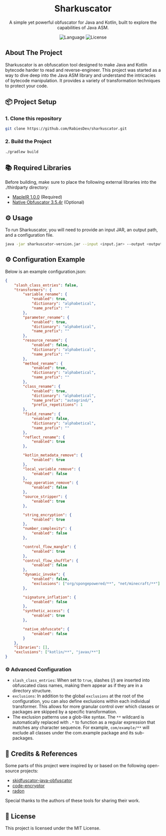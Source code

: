 <h1 align="center">Sharkuscator</h1>
<p align="center">
  A simple yet powerful obfuscator for Java and Kotlin, built to explore the capabilities of Java ASM.
</p>
<p align="center">
  <img alt="Language" src="https://img.shields.io/badge/language-Kotlin-7F52FF.svg?style=flat-square">
  <img alt="License" src="https://img.shields.io/badge/license-MIT-blue.svg?style=flat-square">
</p>

## About The Project

Sharkuscator is an obfuscation tool designed to make Java and Kotlin bytecode harder to read and reverse-engineer. This project was started as a way to dive deep into the Java ASM library and understand the intricacies of bytecode manipulation. It provides a variety of transformation techniques to protect your code.

## 📦 Project Setup

### 1. Clone this repository

```bash
git clone https://github.com/RabiesDev/sharkuscator.git
```

### 2. Build the Project

```bash
./gradlew build
```

## 📚 Required Libraries

Before building, make sure to place the following external libraries into the ./thirdparty directory:

-   [MapleIR 1.0.0](https://github.com/LLVM-but-worse/maple-ir/releases/tag/1.0.0-SNAPSHOT-1) (Required)
-   [Native Obfuscator 3.5.4r](https://github.com/radioegor146/native-obfuscator/releases/tag/3.5.4r) (Optional)

## ⚙️ Usage

To run Sharkuscator, you will need to provide an input JAR, an output path, and a configuration file.

```bash
java -jar sharkuscator-version.jar --input <input.jar> --output <output.jar> --config <configuration.json>
```

## ⚙️ Configuration Example

Below is an example configuration.json:

```json
{
    "slash_class_entries": false,
    "transformers": {
        "variable_rename": {
            "enabled": true,
            "dictionary": "alphabetical",
            "name_prefix": ""
        },
        "parameter_rename": {
            "enabled": true,
            "dictionary": "alphabetical",
            "name_prefix": ""
        },
        "resource_rename": {
            "enabled": false,
            "dictionary": "alphabetical",
            "name_prefix": ""
        },
        "method_rename": {
            "enabled": true,
            "dictionary": "alphabetical",
            "name_prefix": ""
        },
        "class_rename": {
            "enabled": true,
            "dictionary": "alphabetical",
            "name_prefix": "autogrind/",
            "prefix_repetitions": 1
        },
        "field_rename": {
            "enabled": false,
            "dictionary": "alphabetical",
            "name_prefix": ""
        },
        "reflect_rename": {
            "enabled": true
        },

        "kotlin_metadata_remove": {
            "enabled": true
        },
        "local_variable_remove": {
            "enabled": false
        },
        "nop_operation_remove": {
            "enabled": false
        },
        "source_stripper": {
            "enabled": true
        },

        "string_encryption": {
            "enabled": true
        },
        "number_complexity": {
            "enabled": false
        },

        "control_flow_mangle": {
            "enabled": true
        },
        "control_flow_shuffle": {
            "enabled": false
        },
        "dynamic_invoke": {
            "enabled": false,
            "exclusions": ["org/spongepowered/**", "net/minecraft/**"]
        },

        "signature_inflation": {
            "enabled": false
        },
        "synthetic_access": {
            "enabled": true
        },

        "native_obfuscate": {
            "enabled": false
        }
    },
    "libraries": [],
    "exclusions": ["kotlin/**", "javax/**"]
}
```

### ⚙️ Advanced Configuration

-   `slash_class_entries`: When set to `true`, slashes (/) are inserted into obfuscated class names, making them appear as if they are in a directory structure.
-   `exclusions`: In addition to the global `exclusions` at the root of the configuration, you can also define exclusions within each individual transformer. This allows for more granular control over which classes or packages are skipped by a specific transformation.
-   The exclusion patterns use a glob-like syntax. The `**` wildcard is automatically replaced with `.*` to function as a regular expression that matches any character sequence. For example, `com/example/**` will exclude all classes under the com.example package and its sub-packages.

## 🔗 Credits & References

Some parts of this project were inspired by or based on the following open-source projects:

-   [skidfuscator-java-obfuscator](https://github.com/skidfuscatordev/skidfuscator-java-obfuscator)
-   [code-encryptor](https://github.com/4ra1n/code-encryptor)
-   [radon](https://github.com/ItzSomebody/radon)

Special thanks to the authors of these tools for sharing their work.

## 📄 License

This project is licensed under the MIT License.
